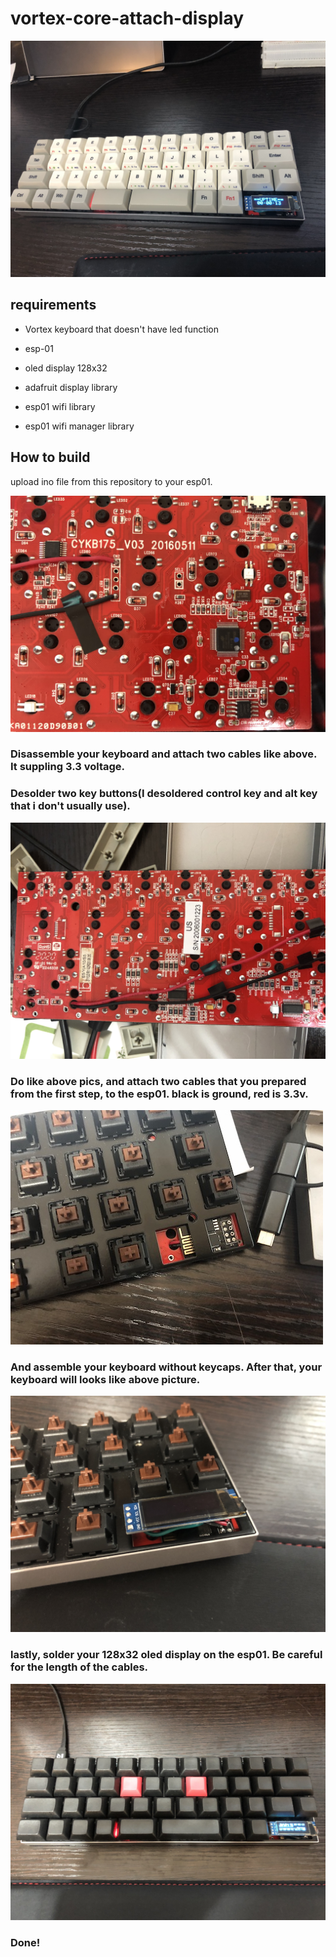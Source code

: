 # vortex-core-attach-display

![Alt text](https://github.com/Ja-sonYun/vortex-core-attach-display/blob/main/img/IMG_1720.jpg?raw=true "Title")

## requirements
- Vortex keyboard that doesn't have led function
- esp-01
- oled display 128x32

- adafruit display library
- esp01 wifi library
- esp01 wifi manager library

## How to build

upload ino file from this repository to your esp01.

![Alt text](https://github.com/Ja-sonYun/vortex-core-attach-display/blob/main/img/IMG_1733.jpg?raw=true "Title")
### Disassemble your keyboard and attach two cables like above. It suppling 3.3 voltage.

### Desolder two key buttons(I desoldered control key and alt key that i don't usually use).

![Alt text](https://github.com/Ja-sonYun/vortex-core-attach-display/blob/main/img/IMG_1735.jpg?raw=true "Title")
### Do like above pics, and attach two cables that you prepared from the first step, to the esp01. black is ground, red is 3.3v.

![Alt text](https://github.com/Ja-sonYun/vortex-core-attach-display/blob/main/img/IMG_1717.jpg?raw=true "Title")
### And assemble your keyboard without keycaps. After that, your keyboard will looks like above picture.

![Alt text](https://github.com/Ja-sonYun/vortex-core-attach-display/blob/main/img/IMG_1719.jpg?raw=true "Title")
### lastly, solder your 128x32 oled display on the esp01. Be careful for the length of the cables.

![Alt text](https://github.com/Ja-sonYun/vortex-core-attach-display/blob/main/img/IMG_1747.jpg?raw=true "Title")
### Done!

